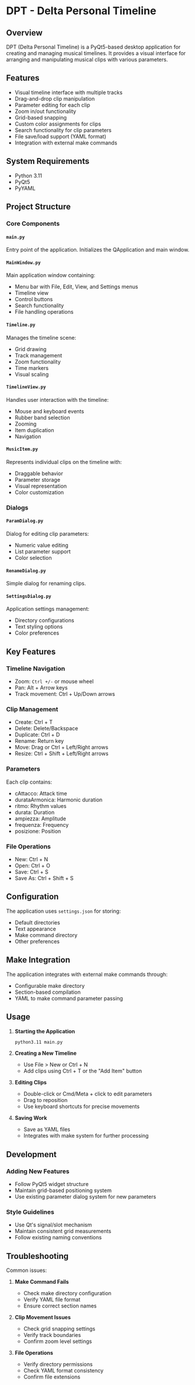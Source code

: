 # DPT - Delta Personal Timeline

## Overview
DPT (Delta Personal Timeline) is a PyQt5-based desktop application for creating and managing musical timelines. It provides a visual interface for arranging and manipulating musical clips with various parameters.

## Features
- Visual timeline interface with multiple tracks
- Drag-and-drop clip manipulation
- Parameter editing for each clip
- Zoom in/out functionality
- Grid-based snapping
- Custom color assignments for clips
- Search functionality for clip parameters
- File save/load support (YAML format)
- Integration with external make commands

## System Requirements
- Python 3.11
- PyQt5
- PyYAML

## Project Structure

### Core Components

#### `main.py`
Entry point of the application. Initializes the QApplication and main window.

#### `MainWindow.py`
Main application window containing:
- Menu bar with File, Edit, View, and Settings menus
- Timeline view
- Control buttons
- Search functionality
- File handling operations

#### `Timeline.py`
Manages the timeline scene:
- Grid drawing
- Track management
- Zoom functionality
- Time markers
- Visual scaling

#### `TimelineView.py`
Handles user interaction with the timeline:
- Mouse and keyboard events
- Rubber band selection
- Zooming
- Item duplication
- Navigation

#### `MusicItem.py`
Represents individual clips on the timeline with:
- Draggable behavior
- Parameter storage
- Visual representation
- Color customization

### Dialogs

#### `ParamDialog.py`
Dialog for editing clip parameters:
- Numeric value editing
- List parameter support
- Color selection

#### `RenameDialog.py`
Simple dialog for renaming clips.

#### `SettingsDialog.py`
Application settings management:
- Directory configurations
- Text styling options
- Color preferences

## Key Features

### Timeline Navigation
- Zoom: `Ctrl +/-` or mouse wheel
- Pan: Alt + Arrow keys
- Track movement: Ctrl + Up/Down arrows

### Clip Management
- Create: Ctrl + T
- Delete: Delete/Backspace
- Duplicate: Ctrl + D
- Rename: Return key
- Move: Drag or Ctrl + Left/Right arrows
- Resize: Ctrl + Shift + Left/Right arrows

### Parameters
Each clip contains:
- cAttacco: Attack time
- durataArmonica: Harmonic duration
- ritmo: Rhythm values
- durata: Duration
- ampiezza: Amplitude
- frequenza: Frequency
- posizione: Position

### File Operations
- New: Ctrl + N
- Open: Ctrl + O
- Save: Ctrl + S
- Save As: Ctrl + Shift + S

## Configuration
The application uses `settings.json` for storing:
- Default directories
- Text appearance
- Make command directory
- Other preferences

## Make Integration
The application integrates with external make commands through:
- Configurable make directory
- Section-based compilation
- YAML to make command parameter passing

## Usage

1. **Starting the Application**
   ```bash
   python3.11 main.py
   ```

2. **Creating a New Timeline**
   - Use File > New or Ctrl + N
   - Add clips using Ctrl + T or the "Add Item" button

3. **Editing Clips**
   - Double-click or Cmd/Meta + click to edit parameters
   - Drag to reposition
   - Use keyboard shortcuts for precise movements

4. **Saving Work**
   - Save as YAML files
   - Integrates with make system for further processing

## Development

### Adding New Features
- Follow PyQt5 widget structure
- Maintain grid-based positioning system
- Use existing parameter dialog system for new parameters

### Style Guidelines
- Use Qt's signal/slot mechanism
- Maintain consistent grid measurements
- Follow existing naming conventions

## Troubleshooting

Common issues:
1. **Make Command Fails**
   - Check make directory configuration
   - Verify YAML file format
   - Ensure correct section names

2. **Clip Movement Issues**
   - Check grid snapping settings
   - Verify track boundaries
   - Confirm zoom level settings

3. **File Operations**
   - Verify directory permissions
   - Check YAML format consistency
   - Confirm file extensions

